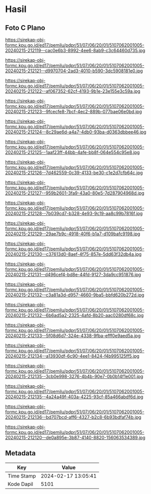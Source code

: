 # Hasil

## Foto C Plano

https://sirekap-obj-formc.kpu.go.id/ed17/pemilu/pdpr/51/07/06/20/01/5107062001005-20240215-212119--cac0e6b3-8992-4ee6-8ab9-c3c64460d735.jpg

https://sirekap-obj-formc.kpu.go.id/ed17/pemilu/pdpr/51/07/06/20/01/5107062001005-20240215-212121--d9970704-2ad3-4010-b590-3dc5908181e0.jpg

https://sirekap-obj-formc.kpu.go.id/ed17/pemilu/pdpr/51/07/06/20/01/5107062001005-20240215-212122--af067352-62cf-4193-9b1e-23e155e3c59a.jpg

https://sirekap-obj-formc.kpu.go.id/ed17/pemilu/pdpr/51/07/06/20/01/5107062001005-20240215-212123--9fcecfe8-7bcf-4ec2-889b-077bae06e0bd.jpg

https://sirekap-obj-formc.kpu.go.id/ed17/pemilu/pdpr/51/07/06/20/01/5107062001005-20240215-212124--8c29ae6d-a4a7-4db0-93ba-d0363dbbee46.jpg

https://sirekap-obj-formc.kpu.go.id/ed17/pemilu/pdpr/51/07/06/20/01/5107062001005-20240215-212125--1aaf23ff-44bb-4afe-bb8f-064e554c95e8.jpg

https://sirekap-obj-formc.kpu.go.id/ed17/pemilu/pdpr/51/07/06/20/01/5107062001005-20240215-212126--7d462559-0c39-4133-be30-c1e2d7cfb64c.jpg

https://sirekap-obj-formc.kpu.go.id/ed17/pemilu/pdpr/51/07/06/20/01/5107062001005-20240215-212127--959b2601-3fa9-43a0-80e5-7d287904968d.jpg

https://sirekap-obj-formc.kpu.go.id/ed17/pemilu/pdpr/51/07/06/20/01/5107062001005-20240215-212128--7b039cd7-b328-4e93-9c19-aa8c99b7816f.jpg

https://sirekap-obj-formc.kpu.go.id/ed17/pemilu/pdpr/51/07/06/20/01/5107062001005-20240215-212129--29ae7b9c-4918-40f6-b1a7-d109bafc9198.jpg

https://sirekap-obj-formc.kpu.go.id/ed17/pemilu/pdpr/51/07/06/20/01/5107062001005-20240215-212130--c37613d0-8aef-4f75-857e-5dd63f32db4a.jpg

https://sirekap-obj-formc.kpu.go.id/ed17/pemilu/pdpr/51/07/06/20/01/5107062001005-20240215-212131--d496cef4-bd8e-44fd-9127-3da9cc951876.jpg

https://sirekap-obj-formc.kpu.go.id/ed17/pemilu/pdpr/51/07/06/20/01/5107062001005-20240215-212132--c3a81a3d-d957-4660-9ba5-bbfd620b272d.jpg

https://sirekap-obj-formc.kpu.go.id/ed17/pemilu/pdpr/51/07/06/20/01/5107062001005-20240215-212132--6b6ad5a2-2325-4afd-8b20-aac0280df68c.jpg

https://sirekap-obj-formc.kpu.go.id/ed17/pemilu/pdpr/51/07/06/20/01/5107062001005-20240215-212133--5f08d6d7-324e-4338-9fba-efff0e9aed5a.jpg

https://sirekap-obj-formc.kpu.go.id/ed17/pemilu/pdpr/51/07/06/20/01/5107062001005-20240215-212134--a13930df-6c90-4ee1-8424-f4b995125ff5.jpg

https://sirekap-obj-formc.kpu.go.id/ed17/pemilu/pdpr/51/07/06/20/01/5107062001005-20240215-212135--3cb0e998-3276-4b4b-90e7-0b0b14f1e001.jpg

https://sirekap-obj-formc.kpu.go.id/ed17/pemilu/pdpr/51/07/06/20/01/5107062001005-20240215-212135--4a24a49f-403a-4225-93cf-85a466abdf6d.jpg

https://sirekap-obj-formc.kpu.go.id/ed17/pemilu/pdpr/51/07/06/20/01/5107062001005-20240215-212136--bd707bcd-aff6-4327-b2c8-6b93bdfaf74b.jpg

https://sirekap-obj-formc.kpu.go.id/ed17/pemilu/pdpr/51/07/06/20/01/5107062001005-20240215-212120--de0a895e-3b87-4140-8820-156063534389.jpg


## Metadata

| Key        | Value               |
| ---------- | ------------------- |
| Time Stamp | 2024-02-17 13:05:41 |
| Kode Dapil | 5101                |



